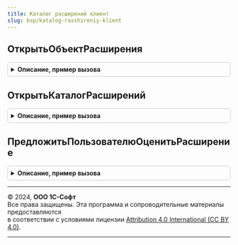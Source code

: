 ```yaml
---
title: Каталог расширений клиент
slug: bsp/katalog-rasshireniy-klient
---
```



## ОткрытьОбъектРасширения
<details style="margin: 1em 0; padding: 0.5em; border: 1px solid #ccc; border-radius: 6px;">

<summary style="font-weight: bold; cursor: pointer;">Описание, пример вызова</summary>

```bsl

// Открывает форму объекта расширения из каталога расширений
// @skip-warning ПустойМетод - особенность реализации.
//
// Параметры:
// 	ПубличныйИдентификатор - Строка - публичный идентификатор расширения из Менеджера сервиса
// 	ОписаниеОповещения - ОписаниеОповещения - необязательный, позволяет обработать закрытие формы.
// 		Процедура, которая будет обрабатывать вызов описания оповещения, в качестве первого параметра будет получать
// 		значение типа "ПеречислениеСсылка.СостоянияРасширений", описывающее состояние расширения в момент закрытия формы
// 		(подробности см. в описании метода "ОткрытьФорму" глобального контекста).
//
Процедура ОткрытьОбъектРасширения(Знач ПубличныйИдентификатор, Знач ОписаниеОповещения = Неопределено) Экспорт
```

Пример вызова
```bsl
КаталогРасширенийКлиент.ОткрытьОбъектРасширения(ПубличныйИдентификатор, ОписаниеОповещения);
```
</details>

## ОткрытьКаталогРасширений
<details style="margin: 1em 0; padding: 0.5em; border: 1px solid #ccc; border-radius: 6px;">

<summary style="font-weight: bold; cursor: pointer;">Описание, пример вызова</summary>

```bsl

// Открывает каталог расширений.
// @skip-warning ПустойМетод - особенность реализации.
//
Процедура ОткрытьКаталогРасширений() Экспорт
```

Пример вызова
```bsl
КаталогРасширенийКлиент.ОткрытьКаталогРасширений() 
```
</details>

## ПредложитьПользователюОценитьРасширение
<details style="margin: 1em 0; padding: 0.5em; border: 1px solid #ccc; border-radius: 6px;">

<summary style="font-weight: bold; cursor: pointer;">Описание, пример вызова</summary>

```bsl

// Предложить пользователю оценить расширение.
// Использовать можно только после успешного вызова КаталогРасширений.ИнформацияОбОценкеПользователя.
// Полученный результат необходимо проанализировать и в случае необходимости вызвать
// КаталогРасширенийКлиент.ПредложитьПользователюОценитьРасширение.
// При вызове данной процедуры пользователю будет показан вопрос с тремя
// вариантами ответа: "Оценить", "Оценить позже", "Больше не предлагать".
// Если пользователь ранее уже выбрал ответ "Больше не предлагать", диалог вопроса не появится.
// @skip-warning ПустойМетод - особенность реализации.
//
// Параметры:
//  ПубличныйИдентификатор - Строка - публичный идентификатор расширения из Менеджера сервиса
//  ТекстПредложения - Строка - текст предложения показываемый пользователю.
//   Если текст не задан, будет использоваться стандартный
Процедура ПредложитьПользователюОценитьРасширение(ПубличныйИдентификатор, ТекстПредложения = "") Экспорт
```

Пример вызова
```bsl
КаталогРасширенийКлиент.ПредложитьПользователюОценитьРасширение(ПубличныйИдентификатор, ТекстПредложения);
```
</details>

---

© 2024, **ООО 1С-Софт**  
Все права защищены. Эта программа и сопроводительные материалы предоставляются  
в соответствии с условиями лицензии [Attribution 4.0 International (CC BY 4.0)](https://creativecommons.org/licenses/by/4.0/legalcode).

---
